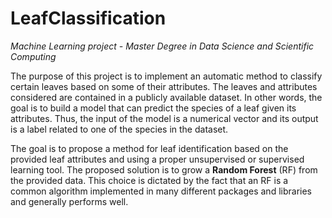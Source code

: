 # LeafClassification
*Machine Learning project - Master Degree in Data Science and Scientific Computing*

The purpose of this project is to implement an automatic method to classify certain leaves based on some of their attributes. The leaves and attributes
considered are contained in a publicly available dataset. In other words, the goal is to build a model that can predict the species of a leaf given its attributes. Thus, the input of the model is a numerical vector and its output is a label related to one of the species in the dataset.

The goal is to propose a method for leaf identification based on the provided leaf attributes and using a proper unsupervised or supervised learning tool.
The proposed solution is to grow a **Random Forest** (RF) from the provided data. This choice is dictated by the fact that an RF is a common algorithm implemented in many different packages and libraries and generally performs well. 
